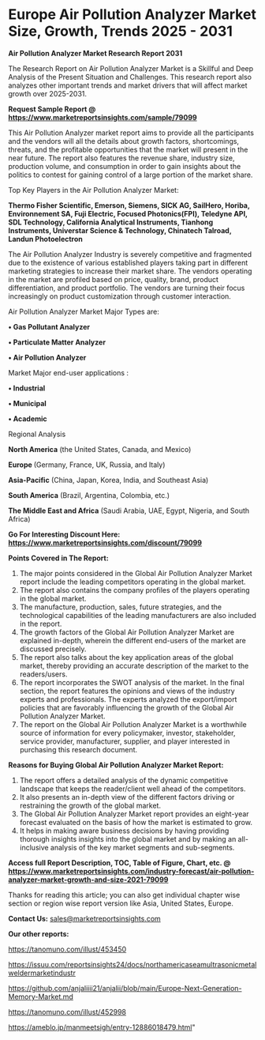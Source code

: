 # Europe Air Pollution Analyzer Market Size, Growth, Trends 2025 - 2031

<strong>Air Pollution Analyzer Market Research Report 2031</strong>

The Research Report on Air Pollution Analyzer Market is a Skillful and Deep Analysis of the Present Situation and Challenges. This research report also analyzes other important trends and market drivers that will affect market growth over 2025-2031.

<strong>Request Sample Report @ <a href=https://www.marketreportsinsights.com/sample/79099>https://www.marketreportsinsights.com/sample/79099</a></strong>

This Air Pollution Analyzer market report aims to provide all the participants and the vendors will all the details about growth factors, shortcomings, threats, and the profitable opportunities that the market will present in the near future. The report also features the revenue share, industry size, production volume, and consumption in order to gain insights about the politics to contest for gaining control of a large portion of the market share.

Top Key Players in the Air Pollution Analyzer Market:

<strong>Thermo Fisher Scientific, Emerson, Siemens, SICK AG, SailHero, Horiba, Environnement SA, Fuji Electric, Focused Photonics(FPI), Teledyne API, SDL Technology, California Analytical Instruments, Tianhong Instruments, Universtar Science & Technology, Chinatech Talroad, Landun Photoelectron</strong>

The Air Pollution Analyzer Industry is severely competitive and fragmented due to the existence of various established players taking part in different marketing strategies to increase their market share. The vendors operating in the market are profiled based on price, quality, brand, product differentiation, and product portfolio. The vendors are turning their focus increasingly on product customization through customer interaction.

Air Pollution Analyzer Market Major Types are:

<strong>• Gas Pollutant Analyzer

• Particulate Matter Analyzer

• Air Pollution Analyzer</strong>

Market Major end-user applications :

<strong>• Industrial

• Municipal

• Academic</strong>

Regional Analysis

</u><strong><b>North America</b></strong> (the United States, Canada, and Mexico)

<strong><b>Europe </b></strong>(Germany, France, UK, Russia, and Italy)

<strong><b>Asia-Pacific</b></strong> (China, Japan, Korea, India, and Southeast Asia)

<strong><b>South America</b></strong> (Brazil, Argentina, Colombia, etc.)

<strong><b>The Middle East and Africa</b></strong> (Saudi Arabia, UAE, Egypt, Nigeria, and South Africa)

<strong>Go For Interesting Discount Here: <a href=https://www.marketreportsinsights.com/discount/79099>https://www.marketreportsinsights.com/discount/79099</a></strong>

<strong>Points Covered in The Report:</strong>
<ol>
  <li>The major points considered in the Global Air Pollution Analyzer Market report include the leading competitors operating in the global market.</li>
  <li>The report also contains the company profiles of the players operating in the global market.</li>
  <li>The manufacture, production, sales, future strategies, and the technological capabilities of the leading manufacturers are also included in the report.</li>
  <li>The growth factors of the Global Air Pollution Analyzer Market are explained in-depth, wherein the different end-users of the market are discussed precisely.</li>
  <li>The report also talks about the key application areas of the global market, thereby providing an accurate description of the market to the readers/users.</li>
  <li>The report incorporates the SWOT analysis of the market. In the final section, the report features the opinions and views of the industry experts and professionals. The experts analyzed the export/import policies that are favorably influencing the growth of the Global Air Pollution Analyzer Market.</li>
  <li>The report on the Global Air Pollution Analyzer Market is a worthwhile source of information for every policymaker, investor, stakeholder, service provider, manufacturer, supplier, and player interested in purchasing this research document.</li>
</ol>
<strong>Reasons for Buying Global Air Pollution Analyzer Market Report:</strong>

<ol>
  <li>The report offers a detailed analysis of the dynamic competitive landscape that keeps the reader/client well ahead of the competitors.</li>
  <li>It also presents an in-depth view of the different factors driving or restraining the growth of the global market.</li>
  <li>The Global Air Pollution Analyzer Market report provides an eight-year forecast evaluated on the basis of how the market is estimated to grow.</li>
  <li>It helps in making aware business decisions by having providing thorough insights insights into the global market and by making an all-inclusive analysis of the key market segments and sub-segments.</li>
</ol>
<strong>Access full Report Description, TOC, Table of Figure, Chart, etc. @ <a href=https://www.marketreportsinsights.com/industry-forecast/air-pollution-analyzer-market-growth-and-size-2021-79099>https://www.marketreportsinsights.com/industry-forecast/air-pollution-analyzer-market-growth-and-size-2021-79099</a></strong>


Thanks for reading this article; you can also get individual chapter wise section or region wise report version like Asia, United States, Europe.

<strong>Contact Us:</strong>
sales@marketreportsinsights.com

<strong>Our other reports:</strong>

<a href=https://tanomuno.com/illust/453450>https://tanomuno.com/illust/453450</a>

<a href=https://issuu.com/reportsinsights24/docs/northamericaseamultrasonicmetalweldermarketindustr>https://issuu.com/reportsinsights24/docs/northamericaseamultrasonicmetalweldermarketindustr</a>

<a href=https://github.com/anjaliiii21/anjalii/blob/main/Europe-Next-Generation-Memory-Market.md>https://github.com/anjaliiii21/anjalii/blob/main/Europe-Next-Generation-Memory-Market.md</a>

<a href=https://tanomuno.com/illust/452998>https://tanomuno.com/illust/452998</a>

<a href=https://ameblo.jp/manmeetsigh/entry-12886018479.html>https://ameblo.jp/manmeetsigh/entry-12886018479.html</a>"
